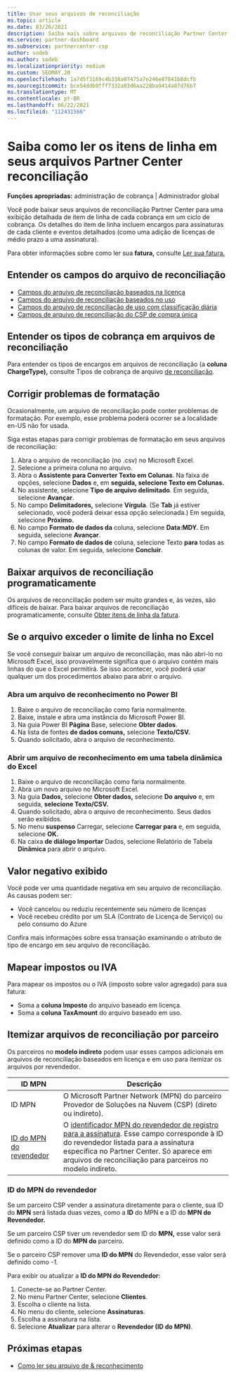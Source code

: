 ```yaml
---
title: Usar seus arquivos de reconciliação
ms.topic: article
ms.date: 03/26/2021
description: Saiba mais sobre arquivos de reconciliação Partner Center e como interpretar as exibições detalhadas de itens de linha de encargos para um determinado ciclo de cobrança.
ms.service: partner-dashboard
ms.subservice: partnercenter-csp
author: sodeb
ms.author: sodeb
ms.localizationpriority: medium
ms.custom: SEOMAY.20
ms.openlocfilehash: 1a7d5f3169c4b338a07475a7e246e87841b8dcfb
ms.sourcegitcommit: bce54ddb9fff7332a03d6aa228ba9414a87d76b7
ms.translationtype: MT
ms.contentlocale: pt-BR
ms.lasthandoff: 06/22/2021
ms.locfileid: "112431566"
---
```

# <a name="learn-how-to-read-the-line-items-in-your-partner-center-reconciliation-files"></a>Saiba como ler os itens de linha em seus arquivos Partner Center reconciliação

**Funções apropriadas:** administração de cobrança | Administrador global

Você pode baixar seus arquivos de reconciliação Partner Center para uma exibição detalhada de item de linha de cada cobrança em um ciclo de cobrança. Os detalhes do item de linha incluem encargos para assinaturas de cada cliente e eventos detalhados (como uma adição de licenças de médio prazo a uma assinatura).

Para obter informações sobre como ler sua **fatura,** consulte [Ler sua fatura.](read-your-bill.md)

## <a name="understand-reconciliation-file-fields"></a>Entender os campos do arquivo de reconciliação

- [Campos do arquivo de reconciliação baseados na licença](license-based-recon-files.md)
- [Campos do arquivo de reconciliação baseados no uso](usage-based-recon-files.md)
- [Campos do arquivo de reconciliação de uso com classificação diária](daily-rated-usage-recon-files.md)
- [Campos de arquivo de reconciliação do CSP de compra única](modern-invoice-reconciliation-file.md)

## <a name="understand-charge-types-in-reconciliation-files"></a>Entender os tipos de cobrança em arquivos de reconciliação

Para entender os tipos de encargos em arquivos de reconciliação (a **coluna ChargeType),** consulte Tipos de cobrança de arquivo [de reconciliação](recon-file-charge-types.md).

## <a name="fix-formatting-issues"></a>Corrigir problemas de formatação

Ocasionalmente, um arquivo de reconciliação pode conter problemas de formatação. Por exemplo, esse problema poderá ocorrer se a localidade en-US não for usada.

Siga estas etapas para corrigir problemas de formatação em seus arquivos de reconciliação:

1. Abra o arquivo de reconciliação (no .csv) no Microsoft Excel.
2. Selecione a primeira coluna no arquivo.
3. Abra o **Assistente para Converter Texto em Colunas**. Na faixa de opções, selecione **Dados** e, em **seguida, selecione Texto em Colunas.**
4. No assistente, selecione **Tipo de arquivo delimitado**. Em seguida, selecione **Avançar**.
5. No campo **Delimitadores,** selecione **Vírgula**. (Se **Tab** já estiver selecionado, você poderá deixar essa opção selecionada.) Em seguida, selecione **Próximo.**
6. No campo **Formato de dados da** coluna, selecione **Data:MDY.** Em seguida, selecione **Avançar**.
7. No campo **Formato de dados de** coluna, selecione Texto **para** todas as colunas de valor. Em seguida, selecione **Concluir**.

## <a name="download-reconciliation-files-programmatically"></a>Baixar arquivos de reconciliação programaticamente

Os arquivos de reconciliação podem ser muito grandes e, às vezes, são difíceis de baixar. Para baixar arquivos de reconciliação programaticamente, consulte [Obter itens de linha da fatura](/partner-center/develop/get-invoiceline-items).

## <a name="if-your-file-exceeds-the-row-limit-in-excel"></a>Se o arquivo exceder o limite de linha no Excel

Se você conseguir baixar um arquivo de reconciliação, mas não abri-lo no Microsoft Excel, isso provavelmente significa que o arquivo contém mais linhas do que o Excel permitirá. Se isso acontecer, você poderá usar qualquer um dos procedimentos abaixo para abrir o arquivo.

### <a name="open-a-recon-file-in-power-bi"></a>Abra um arquivo de reconhecimento no Power BI

1. Baixe o arquivo de reconciliação como faria normalmente.
2. Baixe, instale e abra uma instância do Microsoft Power BI.
3. Na guia Power BI **Página** Base, selecione **Obter dados**.
4. Na lista de fontes **de dados comuns,** selecione **Texto/CSV.**
5. Quando solicitado, abra o arquivo de reconhecimento.

### <a name="open-a-recon-file-in-an-excel-pivot-table"></a>Abrir um arquivo de reconhecimento em uma tabela dinâmica do Excel

1. Baixe o arquivo de reconciliação como faria normalmente.
2. Abra um novo arquivo no Microsoft Excel.
3. Na guia **Dados,** selecione **Obter dados,** selecione **Do arquivo** e, em seguida, **selecione Texto/CSV.**
4. Quando solicitado, abra o arquivo de reconhecimento. Seus dados serão exibidos.
5. No menu **suspenso** Carregar, selecione **Carregar para** e, em seguida, selecione **OK.**
6. Na caixa **de diálogo Importar** Dados, selecione Relatório de Tabela **Dinâmica** para abrir o arquivo.

## <a name="negative-amount-displayed"></a>Valor negativo exibido

Você pode ver uma quantidade negativa em seu arquivo de reconciliação. As causas podem ser:

- Você cancelou ou reduziu recentemente seu número de licenças
- Você recebeu crédito por um SLA (Contrato de Licença de Serviço) ou pelo consumo do Azure

Confira mais informações sobre essa transação examinando o atributo de tipo de encargo em seu arquivo de reconciliação.

## <a name="map-taxes-or-vat"></a>Mapear impostos ou IVA

Para mapear os impostos ou o IVA (imposto sobre valor agregado) para sua fatura:

- Soma a **coluna Imposto** do arquivo baseado em licença.
- Soma a **coluna TaxAmount** do arquivo baseado em uso.

## <a name="itemize-reconciliation-files-by-partner"></a>Itemizar arquivos de reconciliação por parceiro

Os parceiros no **modelo indireto** podem usar esses campos adicionais em arquivos de reconciliação baseados em licença e em uso para itemizar os arquivos por revendedor.

| ID MPN | Descrição |
| ------ | ----------- |
| ID MPN | O Microsoft Partner Network (MPN) do parceiro Provedor de Soluções na Nuvem (CSP) (direto ou indireto). |
| [ID do MPN do revendedor](#reseller-mpn-id) | O [identificador MPN do revendedor de registro para a assinatura](#reseller-mpn-id). Esse campo corresponde à ID do revendedor listada para a assinatura específica no Partner Center. Só aparece em arquivos de reconciliação para parceiros no modelo indireto. |

### <a name="reseller-mpn-id"></a>ID do MPN do revendedor

Se um parceiro CSP vender a assinatura diretamente para o cliente, sua ID do **MPN** será listada duas vezes, como a **ID** do MPN e a ID do **MPN do Revendedor.**

Se um parceiro CSP tiver um revendedor sem ID do **MPN,** esse valor será definido como a ID do **MPN do** parceiro.

Se o parceiro CSP remover uma **ID do MPN** do Revendedor, esse valor será definido como *-1*.

Para exibir ou atualizar a **ID do MPN do Revendedor:**

1. Conecte-se ao Partner Center.
2. No menu Partner Center, selecione **Clientes**.
3. Escolha o cliente na lista.
4. No menu do cliente, selecione **Assinaturas**.
5. Escolha a assinatura na lista.
6. Selecione **Atualizar** para alterar o **Revendedor (ID do MPN)**.

## <a name="next-steps"></a>Próximas etapas

- [Como ler seu arquivo de & reconhecimento](read-your-bill.md) 